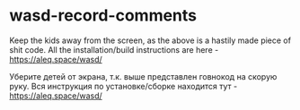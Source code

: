 # wasd-record-comments

Keep the kids away from the screen, as the above is a hastily made piece of shit code. All the installation/build instructions are here - https://aleq.space/wasd/

Уберите детей от экрана, т.к. выше представлен говнокод на скорую руку. Вся инструкция по установке/сборке находится тут - https://aleq.space/wasd/
